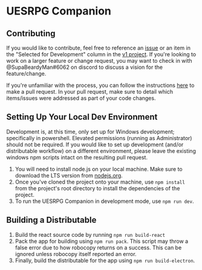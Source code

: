 # UESRPG Companion

## Contributing
If you would like to contribute, feel free to reference an [issue](https://github.com/jamesjtb/uesrpg-companion/issues) or an item in the "Selected for Development" column in the [v1 project](https://github.com/jamesjtb/uesrpg-companion/projects/1). If you're looking to work on a larger feature or change request, you may want to check in with @SupaBeardyMan#6062 on discord to discuss a vision for the feature/change.

If you're unfamiliar with the process, you can follow the instructions [here](https://gist.github.com/MarcDiethelm/7303312) to make a pull request. In your pull request, make sure to detail which items/issues were addressed as part of your code changes.

## Setting Up Your Local Dev Environment
Development is, at this time, only set up for Windows development; specifically in powershell. Elevated permissions (running as Administrator) should not be required. If you would like to set up development (and/or distributable workflow) on a different environment, please leave the existing windows npm scripts intact on the resulting pull request.
1. You will need to install node.js on your local machine. Make sure to download the LTS version from [nodejs.org](https://nodejs.org).
2. Once you've cloned the project onto your machine, use `npm install` from the project's root directory to install the dependencies of the project.
3. To run the UESRPG Companion in development mode, use `npm run dev`.

## Building a Distributable
1. Build the react source code by running `npm run build-react`
2. Pack the app for building using `npm run pack`. This script may throw a false error due to how robocopy returns on a success. This can be ignored unless robocopy itself reported an error.
3. Finally, build the distributable for the app using `npm run build-electron`.
